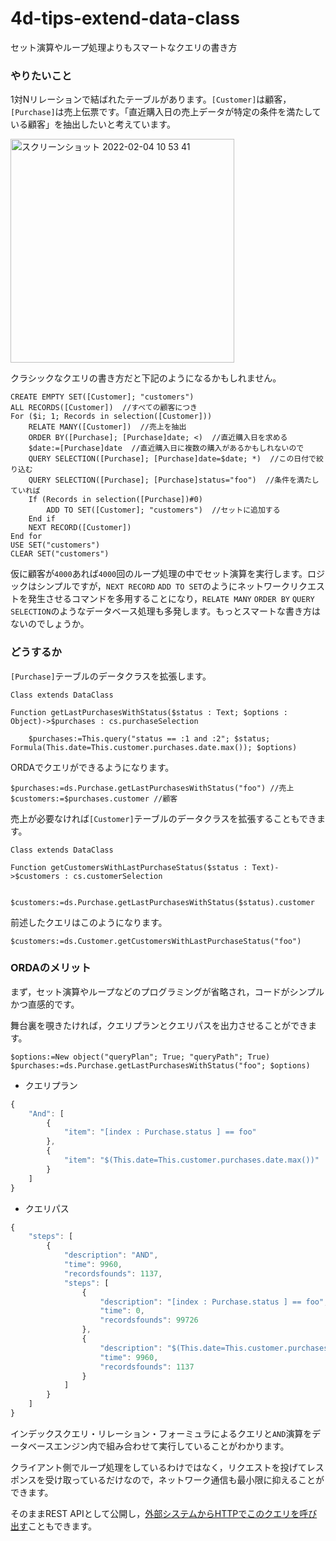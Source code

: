 # 4d-tips-extend-data-class
セット演算やループ処理よりもスマートなクエリの書き方

### やりたいこと

1対Nリレーションで結ばれたテーブルがあります。`[Customer]`は顧客，`[Purchase]`は売上伝票です。「直近購入日の売上データが特定の条件を満たしている顧客」を抽出したいと考えています。

<img width="358" alt="スクリーンショット 2022-02-04 10 53 41" src="https://user-images.githubusercontent.com/1725068/152459539-55453a1a-4a26-4a81-9381-b7498df9005e.png">

クラシックなクエリの書き方だと下記のようになるかもしれません。

```4d
CREATE EMPTY SET([Customer]; "customers")
ALL RECORDS([Customer])  //すべての顧客につき
For ($i; 1; Records in selection([Customer]))
	RELATE MANY([Customer])  //売上を抽出
	ORDER BY([Purchase]; [Purchase]date; <)  //直近購入日を求める
	$date:=[Purchase]date  //直近購入日に複数の購入があるかもしれないので
	QUERY SELECTION([Purchase]; [Purchase]date=$date; *)  //この日付で絞り込む
	QUERY SELECTION([Purchase]; [Purchase]status="foo")  //条件を満たしていれば
	If (Records in selection([Purchase])#0)
		ADD TO SET([Customer]; "customers")  //セットに追加する
	End if 
	NEXT RECORD([Customer])
End for 
USE SET("customers")
CLEAR SET("customers")
```

仮に顧客が`4000`あれば`4000`回のループ処理の中でセット演算を実行します。ロジックはシンプルですが，`NEXT RECORD` `ADD TO SET`のようにネットワークリクエストを発生させるコマンドを多用することになり，`RELATE MANY` `ORDER BY` `QUERY SELECTION`のようなデータベース処理も多発します。もっとスマートな書き方はないのでしょうか。

### どうするか

`[Purchase]`テーブルのデータクラスを拡張します。

```4d
Class extends DataClass

Function getLastPurchasesWithStatus($status : Text; $options : Object)->$purchases : cs.purchaseSelection
	
	$purchases:=This.query("status == :1 and :2"; $status; Formula(This.date=This.customer.purchases.date.max()); $options)
```

ORDAでクエリができるようになります。

```4d
$purchases:=ds.Purchase.getLastPurchasesWithStatus("foo") //売上
$customers:=$purchases.customer //顧客
```

売上が必要なければ`[Customer]`テーブルのデータクラスを拡張することもできます。

```4d
Class extends DataClass

Function getCustomersWithLastPurchaseStatus($status : Text)->$customers : cs.customerSelection
	
	$customers:=ds.Purchase.getLastPurchasesWithStatus($status).customer
```

前述したクエリはこのようになります。

```4d
$customers:=ds.Customer.getCustomersWithLastPurchaseStatus("foo")
```

### ORDAのメリット

まず，セット演算やループなどのプログラミングが省略され，コードがシンプルかつ直感的です。

舞台裏を覗きたければ，クエリプランとクエリパスを出力させることができます。

```4d
$options:=New object("queryPlan"; True; "queryPath"; True)
$purchases:=ds.Purchase.getLastPurchasesWithStatus("foo"; $options)
```

* クエリプラン

```js
{
	"And": [
		{
			"item": "[index : Purchase.status ] == foo"
		},
		{
			"item": "$(This.date=This.customer.purchases.date.max())"
		}
	]
}
```

* クエリパス

```js
{
	"steps": [
		{
			"description": "AND",
			"time": 9960,
			"recordsfounds": 1137,
			"steps": [
				{
					"description": "[index : Purchase.status ] == foo",
					"time": 0,
					"recordsfounds": 99726
				},
				{
					"description": "$(This.date=This.customer.purchases.date.max())",
					"time": 9960,
					"recordsfounds": 1137
				}
			]
		}
	]
}
```

インデックスクエリ・リレーション・フォーミュラによるクエリと`AND`演算をデータベースエンジン内で組み合わせて実行していることがわかります。

クライアント側でループ処理をしているわけではなく，リクエストを投げてレスポンスを受け取っているだけなので，ネットワーク通信も最小限に抑えることができます。

そのままREST APIとして公開し，[外部システムからHTTPでこのクエリを呼び出す](https://developer.4d.com/docs/ja/REST/classFunctions.html)こともできます。
